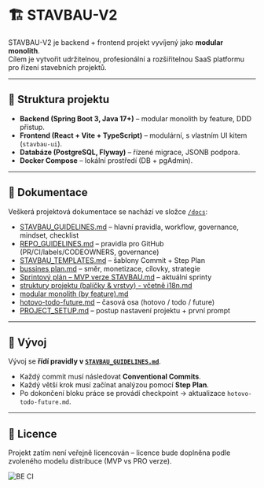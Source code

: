 # 🏗️ STAVBAU-V2

STAVBAU-V2 je backend + frontend projekt vyvíjený jako **modular monolith**.  
Cílem je vytvořit udržitelnou, profesionální a rozšiřitelnou SaaS platformu pro řízení stavebních projektů.

---

## 📂 Struktura projektu
- **Backend (Spring Boot 3, Java 17+)** – modular monolith by feature, DDD přístup.  
- **Frontend (React + Vite + TypeScript)** – modulární, s vlastním UI kitem (`stavbau-ui`).  
- **Databáze (PostgreSQL, Flyway)** – řízené migrace, JSONB podpora.  
- **Docker Compose** – lokální prostředí (DB + pgAdmin).  

---

## 📖 Dokumentace

Veškerá projektová dokumentace se nachází ve složce [`/docs`](./docs):

- [STAVBAU_GUIDELINES.md](./docs/STAVBAU_GUIDELINES.md) – hlavní pravidla, workflow, governance, mindset, checklist
- [REPO_GUIDELINES.md](./docs/REPO_GUIDELINES.md) – pravidla pro GitHub (PR/CI/labels/CODEOWNERS, governance)
- [STAVBAU_TEMPLATES.md](./docs/STAVBAU_TEMPLATES.md) – šablony Commit + Step Plan
- [bussines plan.md](./docs/bussines%20plan.md) – směr, monetizace, cílovky, strategie
- [Sprintový plán – MVP verze STAVBAU.md](./docs/Sprintový%20plán%20–%20MVP%20verze%20STAVBAU.md) – aktuální sprinty
- [struktury projektu (balíčky & vrstvy) - včetně i18n.md](./docs/struktury%20projektu%20(balíčky%20&%20vrstvy)%20-%20včetně%20i18n.md)
- [modular monolith (by feature).md](./docs/modular%20monolith%20(by%20feature).md)
- [hotovo-todo-future.md](./docs/hotovo-todo-future.md) – časová osa (hotovo / todo / future)
- [PROJECT_SETUP.md](./docs/PROJECT_SETUP.md) – postup nastavení projektu + první prompt 

---

## 🚀 Vývoj
Vývoj se **řídí pravidly v [`STAVBAU_GUIDELINES.md`](./docs/STAVBAU_GUIDELINES.md)**.  

- Každý commit musí následovat **Conventional Commits**.  
- Každý větší krok musí začínat analýzou pomocí **Step Plan**.  
- Po dokončení bloku práce se provádí checkpoint → aktualizace `hotovo-todo-future.md`.  

---
## 📜 Licence
Projekt zatím není veřejně licencován – licence bude doplněna podle zvoleného modelu distribuce (MVP vs PRO verze).  

![BE CI](https://github.com/preisvladimir/stavbau-backend-v2/actions/workflows/backend-ci.yml/badge.svg)
